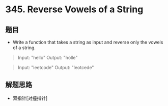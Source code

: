 # 345. Reverse Vowels of a String
## 题目
- Write a function that takes a string as input and reverse only the vowels of a string.


>Input: "hello"
>Output: "holle"

>Input: "leetcode"
>Output: "leotcede"
## 解题思路
- 双指针[对撞指针]